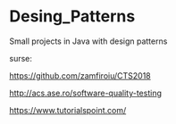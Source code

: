 # Desing_Patterns
Small projects in Java with design patterns

surse:

https://github.com/zamfiroiu/CTS2018

http://acs.ase.ro/software-quality-testing

https://www.tutorialspoint.com/
